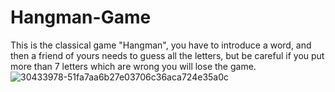 # Hangman-Game

This is the classical game "Hangman", you have to introduce a word, and then a friend of yours needs to guess all the letters, but be careful if you put more than 7  letters which are wrong you will lose the game.
![30433978-51fa7aa6b27e03706c36aca724e35a0c](https://user-images.githubusercontent.com/106305283/180177085-4b40d5f7-2abf-41cb-b6b2-f0f8b3df4cd7.png)
